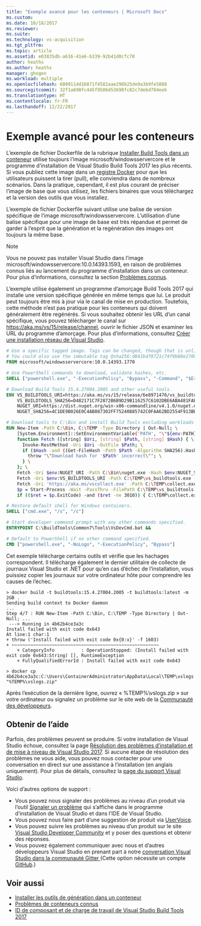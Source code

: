 ```yaml
---
title: "Exemple avancé pour les conteneurs | Microsoft Docs"
ms.custom: 
ms.date: 10/18/2017
ms.reviewer: 
ms.suite: 
ms.technology: vs-acquisition
ms.tgt_pltfrm: 
ms.topic: article
ms.assetid: e03835db-a616-41e6-b339-92b41d0cfc70
author: heaths
ms.author: heaths
manager: ghogen
ms.workload: multiple
ms.openlocfilehash: 6009114d16871f4582aae298b25de9a3b9fe5888
ms.sourcegitcommit: 32f1a690fc445f9586d53698fc82c7debd784eeb
ms.translationtype: HT
ms.contentlocale: fr-FR
ms.lasthandoff: 12/22/2017
---
```

# <a name="advanced-example-for-containers"></a>Exemple avancé pour les conteneurs

L’exemple de fichier Dockerfile de la rubrique [Installer Build Tools dans un conteneur](build-tools-container.md) utilise toujours l’image microsoft/windowsservercore et le programme d’installation de Visual Studio Build Tools 2017 les plus récents. Si vous publiez cette image dans un [registre Docker](https://azure.microsoft.com/services/container-registry) pour que les utilisateurs puissent la tirer (pull), elle conviendra dans de nombreux scénarios. Dans la pratique, cependant, il est plus courant de préciser l’image de base que vous utilisez, les fichiers binaires que vous téléchargez et la version des outils que vous installez.

L’exemple de fichier Dockerfile suivant utilise une balise de version spécifique de l’image microsoft/windowsservercore. L’utilisation d’une balise spécifique pour une image de base est très répandue et permet de garder à l’esprit que la génération et la regénération des images ont toujours la même base.

> [!NOTE]
> Vous ne pouvez pas installer Visual Studio dans l’image microsoft/windowsservercore:10.0.14393.1593, en raison de problèmes connus liés au lancement du programme d’installation dans un conteneur. Pour plus d’informations, consultez la section [Problèmes connus](build-tools-container-issues.md).

L’exemple utilise également un programme d’amorçage Build Tools 2017 qui installe une version spécifique générée en même temps que lui. Le produit peut toujours être mis à jour via le canal de mise en production. Toutefois, cette méthode n’est pas pratique pour les conteneurs qui doivent généralement être regénérés. Si vous souhaitez obtenir les URL d’un canal spécifique, vous pouvez télécharger le canal sur https://aka.ms/vs/15/release/channel, ouvrir le fichier JSON et examiner les URL du programme d’amorçage. Pour plus d’informations, consultez [Créer une installation réseau de Visual Studio](create-a-network-installation-of-visual-studio.md).

```dockerfile
# Use a specific tagged image. Tags can be changed, though that is unlikely for most images.
# You could also use the immutable tag @sha256:d841bd78721c74f9b88e2700f5f3c2d66b54cb855b8acb4ab2c627a76a46301d
FROM microsoft/windowsservercore:10.0.14393.1770

# Use PowerShell commands to download, validate hashes, etc.
SHELL ["powershell.exe", "-ExecutionPolicy", "Bypass", "-Command", "$ErrorActionPreference='Stop'; $ProgressPreference='SilentlyContinue'; $VerbosePreference = 'Continue';"]

# Download Build Tools 15.4.27004.2005 and other useful tools.
ENV VS_BUILDTOOLS_URI=https://aka.ms/vs/15/release/6e8971476/vs_buildtools.exe \
    VS_BUILDTOOLS_SHA256=D482171C7F2872B6B9D29B116257C6102DBE6ABA481FAE4983659E7BF67C0F88 \
    NUGET_URI=https://dist.nuget.org/win-x86-commandline/v4.1.0/nuget.exe \
    NUGET_SHA256=4C1DE9B026E0C4AB087302FF75240885742C0FAA62BD2554F913BBE1F6CB63A0

# Download tools to C:\Bin and install Build Tools excluding workloads and components with known issues.
RUN New-Item -Path C:\Bin, C:\TEMP -Type Directory | Out-Null; \
    [System.Environment]::SetEnvironmentVariable('PATH', "\"${env:PATH};C:\Bin\"", 'Machine'); \
    function Fetch ([string] $Uri, [string] $Path, [string] $Hash) { \
      Invoke-RestMethod -Uri $Uri -OutFile $Path; \
      if ($Hash -and ((Get-FileHash -Path $Path -Algorithm SHA256).Hash -ne $Hash)) { \
        throw "\"Download hash for '$Path' incorrect\""; \
      } \
    }; \
    Fetch -Uri $env:NUGET_URI -Path C:\Bin\nuget.exe -Hash $env:NUGET_SHA256; \
    Fetch -Uri $env:VS_BUILDTOOLS_URI -Path C:\TEMP\vs_buildtools.exe -Hash $env:VS_BUILDTOOLS_SHA256; \
    Fetch -Uri 'https://aka.ms/vscollect.exe' -Path C:\TEMP\collect.exe; \
    $p = Start-Process -Wait -PassThru -FilePath C:\TEMP\vs_buildtools.exe -ArgumentList '--quiet --wait --norestart --nocache --installPath C:\BuildTools --all --remove Microsoft.VisualStudio.Component.Windows10SDK.10240 --remove Microsoft.VisualStudio.Component.Windows10SDK.10586 --remove Microsoft.VisualStudio.Component.Windows10SDK.14393 --remove Microsoft.VisualStudio.Component.Windows81SDK'; \
    if (($ret = $p.ExitCode) -and ($ret -ne 3010)) { C:\TEMP\collect.exe; throw ('Install failed with exit code 0x{0:x}' -f $ret) }

# Restore default shell for Windows containers.
SHELL ["cmd.exe", "/s", "/c"]

# Start developer command prompt with any other commands specified.
ENTRYPOINT C:\BuildTools\Common7\Tools\VsDevCmd.bat &&

# Default to PowerShell if no other command specified.
CMD ["powershell.exe", "-NoLogo", "-ExecutionPolicy", "Bypass"]
```

Cet exemple télécharge certains outils et vérifie que les hachages correspondent. Il télécharge également le dernier utilitaire de collecte de journaux Visual Studio et .NET pour qu’en cas d’échec de l’installation, vous puissiez copier les journaux sur votre ordinateur hôte pour comprendre les causes de l’échec.

```shell
> docker build -t buildtools:15.4.27004.2005 -t buildtools:latest -m 2GB .
Sending build context to Docker daemon
...
Step 4/7 : RUN New-Item -Path C:\Bin, C:\TEMP -Type Directory | Out-Null; ...
 ---> Running in 4b62b4ce3a3c
Install failed with exit code 0x643
At line:1 char:1
+ throw ('Install failed with exit code 0x{0:x}' -f 1603)
+ ~~~~~~~~~~~~~~~~~~~~~~~~~~~~~~~~~~~~~~~~~~~~~~~~~~~~~~~
    + CategoryInfo          : OperationStopped: (Install failed with exit code 0x643:String) [], RuntimeException
    + FullyQualifiedErrorId : Install failed with exit code 0x643

> docker cp 4b62b4ce3a3c:C:\Users\ContainerAdministrator\AppData\Local\TEMP\vslogs.zip "%TEMP%\vslogs.zip"
```

Après l’exécution de la dernière ligne, ouvrez « %TEMP%\vslogs.zip » sur votre ordinateur ou signalez un problème sur le site web de la [Communauté des développeurs](https://developercommunity.visualstudio.com).

## <a name="get-support"></a>Obtenir de l’aide
Parfois, des problèmes peuvent se produire. Si votre installation de Visual Studio échoue, consultez la page [Résolution des problèmes d’installation et de mise à niveau de Visual Studio 2017](troubleshooting-installation-issues.md). Si aucune étape de résolution des problèmes ne vous aide, vous pouvez nous contacter pour une conversation en direct sur une assistance à l’installation (en anglais uniquement). Pour plus de détails, consultez la [page du support Visual Studio](https://www.visualstudio.com/vs/support/#talktous).

Voici d’autres options de support :
* Vous pouvez nous signaler des problèmes au niveau d’un produit via l’outil [Signaler un problème](../ide/how-to-report-a-problem-with-visual-studio-2017.md) qui s’affiche dans le programme d’installation de Visual Studio et dans l’IDE de Visual Studio.
* Vous pouvez nous faire part d’une suggestion de produit via [UserVoice](https://visualstudio.uservoice.com/forums/121579).
* Vous pouvez suivre les problèmes au niveau d’un produit sur le site [Visual Studio Developer Community](https://developercommunity.visualstudio.com/) et y poser des questions et obtenir des réponses.
* Vous pouvez également communiquer avec nous et d’autres développeurs Visual Studio en prenant part à notre [conversation Visual Studio dans la communauté Gitter ](https://gitter.im/Microsoft/VisualStudio)  (Cette option nécessite un compte [GitHub](https://github.com/).)

## <a name="see-also"></a>Voir aussi
* [Installer les outils de génération dans un conteneur](build-tools-container.md)
* [Problèmes de conteneurs connus](build-tools-container-issues.md)
* [ID de composant et de charge de travail de Visual Studio Build Tools 2017](workload-component-id-vs-build-tools.md)
